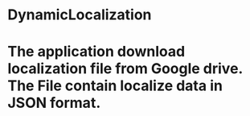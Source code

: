 # DynamicLocalization
# The application download localization file from Google drive. The File contain localize data in JSON format.


